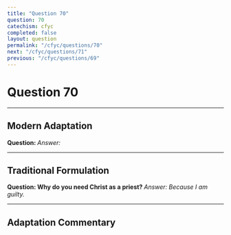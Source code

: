 ```yaml
---
title: "Question 70"
question: 70
catechism: cfyc
completed: false
layout: question
permalink: "/cfyc/questions/70"
next: "/cfyc/questions/71"
previous: "/cfyc/questions/69"
---
```

# Question 70
---
## Modern Adaptation
<strong>
    Question:
</strong>

<em>
    Answer:
</em>

---
## Traditional Formulation
<strong>
    Question: Why do you need Christ as a priest?
</strong>

<em>
    Answer: Because I am guilty.
</em>

---
## Adaptation Commentary
